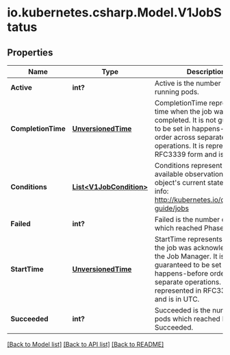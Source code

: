 # io.kubernetes.csharp.Model.V1JobStatus
## Properties

Name | Type | Description | Notes
------------ | ------------- | ------------- | -------------
**Active** | **int?** | Active is the number of actively running pods. | [optional] 
**CompletionTime** | [**UnversionedTime**](UnversionedTime.md) | CompletionTime represents time when the job was completed. It is not guaranteed to be set in happens-before order across separate operations. It is represented in RFC3339 form and is in UTC. | [optional] 
**Conditions** | [**List&lt;V1JobCondition&gt;**](V1JobCondition.md) | Conditions represent the latest available observations of an object&#39;s current state. More info: http://kubernetes.io/docs/user-guide/jobs | [optional] 
**Failed** | **int?** | Failed is the number of pods which reached Phase Failed. | [optional] 
**StartTime** | [**UnversionedTime**](UnversionedTime.md) | StartTime represents time when the job was acknowledged by the Job Manager. It is not guaranteed to be set in happens-before order across separate operations. It is represented in RFC3339 form and is in UTC. | [optional] 
**Succeeded** | **int?** | Succeeded is the number of pods which reached Phase Succeeded. | [optional] 

[[Back to Model list]](../README.md#documentation-for-models) [[Back to API list]](../README.md#documentation-for-api-endpoints) [[Back to README]](../README.md)

